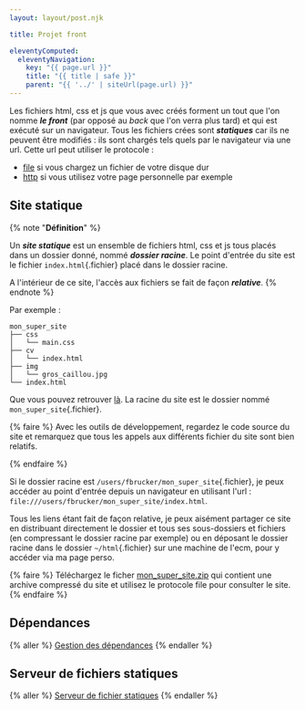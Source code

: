 ```yaml
---
layout: layout/post.njk

title: Projet front

eleventyComputed:
  eleventyNavigation:
    key: "{{ page.url }}"
    title: "{{ title | safe }}"
    parent: "{{ '../' | siteUrl(page.url) }}"
---
```


Les fichiers html, css et js que vous avec créés forment un tout que l'on nomme ***le front*** (par opposé au *back* que l'on verra plus tard) et qui est exécuté sur un navigateur. Tous les fichiers crées sont ***statiques*** car ils ne peuvent être modifiés : ils sont chargés tels quels par le navigateur via une url. Cette url peut utiliser le protocole :

- [file](https://en.wikipedia.org/wiki/File_URI_scheme) si vous chargez un fichier de votre disque dur
- [http](https://fr.wikipedia.org/wiki/Hypertext_Transfer_Protocol) si vous utilisez votre page personnelle par exemple

## Site statique

{% note "**Définition**" %}

Un ***site statique*** est un ensemble de fichiers html, css et js tous placés dans un dossier donné, nommé ***dossier racine***. Le point d'entrée du site est le fichier `index.html`{.fichier} placé dans le dossier racine.

A l'intérieur de ce site, l'accès aux fichiers se fait de façon ***relative***.
{% endnote %}

Par exemple :

```
mon_super_site
├── css
│   └── main.css
├── cv
│   └── index.html
├── img
│   └── gros_caillou.jpg
└── index.html
```

Que vous pouvez retrouver [là](./mon_super_site/index.html). La racine du site est le dossier nommé `mon_super_site`{.fichier}.

{% faire %}
Avec les outils de développement, regardez le code source du site et remarquez que tous les appels aux différents fichier du site sont bien relatifs.

{% endfaire %}

Si le dossier racine est `/users/fbrucker/mon_super_site`{.fichier}, je peux accéder au point d'entrée depuis un navigateur en utilisant l'url : `file:///users/fbrucker/mon_super_site/index.html`.

Tous les liens étant fait de façon relative, je peux aisément partager ce site en distribuant directement le dossier et tous ses sous-dossiers et fichiers (en compressant le dossier racine par exemple) ou en déposant le dossier racine dans le dossier `~/html`{.fichier} sur une machine de l'ecm, pour y accéder via ma page perso.

{% faire %}
Téléchargez le ficher [mon_super_site.zip](./mon_super_site.zip) qui contient une archive compressé du site et utilisez le protocole file pour consulter le site.
{% endfaire %}

## Dépendances

{% aller %}
[Gestion des dépendances](gestion-dépendances)
{% endaller %}

## Serveur de fichiers statiques

{% aller %}
[Serveur de fichier statiques](serveur-statique)
{% endaller %}
